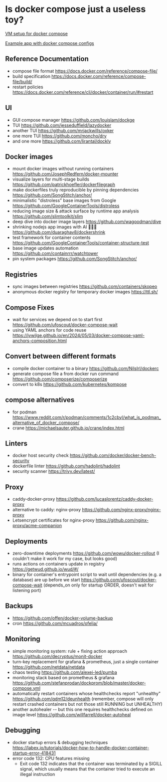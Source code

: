 # Is docker compose just a useless toy?

[VM setup for docker compose](INSTALL.md)

[Example app with docker compose configs](trumpizer/)

## Reference Documentation
- compose file format https://docs.docker.com/reference/compose-file/
- build specification https://docs.docker.com/reference/compose-file/build/
- restart policies https://docs.docker.com/reference/cli/docker/container/run/#restart

## UI
- GUI compose manager https://github.com/louislam/dockge
- TUI https://github.com/jesseduffield/lazydocker
- another TUI https://github.com/mrjackwills/oxker
- one more TUI https://github.com/moncho/dry
- and one more https://github.com/lirantal/dockly

## Docker images
- mount docker images without running containers https://github.com/JosephRedfern/docker-mounter
- visualize layers for multi-stage builds https://github.com/patrickhoefler/dockerfilegraph
- make dockerfiles truly reproducible by pinning dependencies https://github.com/SongStitch/anchor/
- minimalistic "distroless" base images from Google https://github.com/GoogleContainerTools/distroless
- reducing image size & attack surface by runtime app analysis https://github.com/slimtoolkit/slim
- deep dive into docker image layers https://github.com/wagoodman/dive
- shrinking nodejs app images with AI 🤷🏻‍♂️ https://github.com/duaraghav8/dockershrink
- test framework for container contents https://github.com/GoogleContainerTools/container-structure-test
- base image updates automation https://github.com/containrrr/watchtower
- pin system packages https://github.com/SongStitch/anchor/

## Registries
- sync images between registries https://github.com/containers/skopeo
- anonymous docker registry for temporary docker images https://ttl.sh/
## Compose Fixes
- wait for services we depend on to start first https://github.com/ufoscout/docker-compose-wait
- using YAML anchors for code reuse https://jvwilge.github.io/en/2024/05/03/docker-compose-yaml-anchors-composition.html

## Convert between different formats
- compile docker container to a binary https://github.com/NilsIrl/dockerc
- generate compose file a from docker run command https://github.com/composerize/composerize
- convert to k8s https://github.com/kubernetes/kompose

## compose alternatives
- for podman https://www.reddit.com/r/podman/comments/1c2cbyl/what_is_podman_alternative_of_docker_compose/
- crane https://michaelsauter.github.io/crane/index.html

## Linters
- docker host security check https://github.com/docker/docker-bench-security
- dockerfile linter https://github.com/hadolint/hadolint
- security scanner https://trivy.dev/latest/

## Proxy
- caddy-docker-proxy https://github.com/lucaslorentz/caddy-docker-proxy
- alternative to caddy: nginx-proxy https://github.com/nginx-proxy/nginx-proxy
- Letsencrypt certificates for nginx-proxy https://github.com/nginx-proxy/acme-companion

## Deployments
- zero-downtime deployments https://github.com/wowu/docker-rollout (I couldn't make it work for my case, but looks good)
- runs actions on containers update in registry https://getwud.github.io/wud/#/
- binary for container's entrypoint script to wait until dependencies (e.g. a database) are up before we start https://github.com/ufoscout/docker-compose-wait (depends_on only for startup ORDER, doesn't wait for listening port)

## Backups
- https://github.com/offen/docker-volume-backup
- cron https://github.com/mcuadros/ofelia/

## Monitoring
- simple monitoring system: rule + fixing action approach https://github.com/decryptus/monit-docker
- turn-key replacement for grafana & prometheus, just a single container https://github.com/netdata/netdata
- chaos testing https://github.com/alexei-led/pumba
- monitoring stack based on prometheus & grafana https://github.com/stefanprodan/dockprom/blob/master/docker-compose.yml
- automatically restart containers whose healthchecks report "unhealthy" https://github.com/qdm12/deunhealth (remember, compose will only restart crashed containers but not those still RUNNING but UNHEALTHY)
- another autohealer -- but this one requires healthchecks defined on image level https://github.com/willfarrell/docker-autoheal

## Debugging
- docker startup errors & debugging techniques https://labex.io/tutorials/docker-how-to-handle-docker-container-startup-error-418431
- error code 132: CPU features missing
	- Exit code 132 indicates that the container was terminated by a SIGILL signal, which usually means that the container tried to execute an illegal instruction
